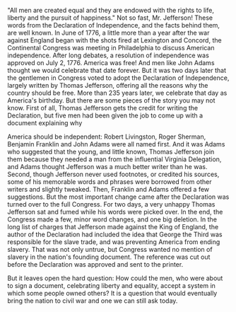 
&quot;All men are created equal
and they are endowed with the rights to
life, liberty and the pursuit of happiness.&quot;
Not so fast, Mr. Jefferson!
These words from the Declaration of Independence,
and the facts behind them, are well known.
In June of 1776,
a little more than a year after the war against England began
with the shots fired at Lexington and Concord,
the Continental Congress was meeting in Philadelphia
to discuss American independence.
After long debates, a resolution of independence
was approved on July 2, 1776.
America was free!
And men like John Adams thought we would celebrate that date forever.
But it was two days later that the gentlemen in Congress
voted to adopt the Declaration of Independence,
largely written by Thomas Jefferson,
offering all the reasons why the country should be free.
More than 235 years later,
we celebrate that day as America&#39;s birthday.
But there are some pieces of the story you may not know.
First of all, Thomas Jefferson gets the credit
for writing the Declaration,
but five men had been given the job
to come up with a document explaining why

America should be independent:
Robert Livingston,
Roger Sherman,
Benjamin Franklin and
John Adams were all named first.
And it was Adams who suggested that the young,
and little known, Thomas Jefferson join them
because they needed a man from the influential Virginia Delegation,
and Adams thought Jefferson was a much better writer than he was.
Second, though Jefferson never used footnotes,
or credited his sources,
some of his memorable words and phrases were borrowed
from other writers and slightly tweaked.
Then, Franklin and Adams offered a few suggestions.
But the most important change came after the Declaration
was turned over to the full Congress.
For two days, a very unhappy Thomas Jefferson
sat and fumed while his words were picked over.
In the end, the Congress made a few, minor word changes,
and one big deletion.
In the long list of charges that Jefferson made
against the King of England,
the author of the Declaration had included the idea
that George the Third was responsible for the slave trade,
and was preventing America from ending slavery.
That was not only untrue,
but Congress wanted no mention of slavery
in the nation&#39;s founding document.
The reference was cut out
before the Declaration was approved and sent to the printer.

But it leaves open the hard question:
How could the men,
who were about to sign a document,
celebrating liberty and equality,
accept a system in which some people owned others?
It is a question that
would eventually bring the nation to civil war
and one we can still ask today.
